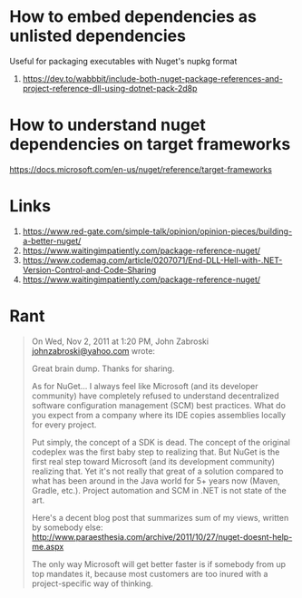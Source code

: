 # How to embed dependencies as unlisted dependencies
Useful for packaging executables with Nuget's nupkg format

1. https://dev.to/wabbbit/include-both-nuget-package-references-and-project-reference-dll-using-dotnet-pack-2d8p

# How to understand nuget dependencies on target frameworks

https://docs.microsoft.com/en-us/nuget/reference/target-frameworks

# Links

1. https://www.red-gate.com/simple-talk/opinion/opinion-pieces/building-a-better-nuget/
2. https://www.waitingimpatiently.com/package-reference-nuget/
3. https://www.codemag.com/article/0207071/End-DLL-Hell-with-.NET-Version-Control-and-Code-Sharing
4. https://www.waitingimpatiently.com/package-reference-nuget/

# Rant

> On Wed, Nov 2, 2011 at 1:20 PM, John Zabroski <johnzabroski@yahoo.com> wrote:
> 
> Great brain dump.  Thanks for sharing.
> 
> As for NuGet... I always feel like Microsoft (and its developer community) have completely refused to understand decentralized software configuration management (SCM) best practices.  What do you expect from a company where its IDE copies assemblies locally for every project.
> 
> Put simply, the concept of a SDK is dead.  The concept of the original codeplex was the first baby step to realizing that.  But NuGet is the first real step toward Microsoft (and its development community) realizing that.  Yet it's not really that great of a solution compared to what has been around in the Java world for 5+ years now (Maven, Gradle, etc.).  Project automation and SCM in .NET is not state of the art.
> 
> Here's a decent blog post that summarizes sum of my views, written by somebody else: http://www.paraesthesia.com/archive/2011/10/27/nuget-doesnt-help-me.aspx
> 
> The only way Microsoft will get better faster is if somebody from up top mandates it, because most customers are too inured with a project-specific way of thinking.
